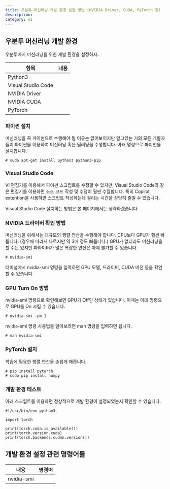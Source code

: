 ```yaml
---
title: 우분투 머신러닝 개발 환경 설정 방법 (nVIDIA Driver, CUDA, PyTorch 등)
description: 
category: AI
---
```



우분투 머신러닝 개발 환경
---


우분투에서 머신러닝을 위한 개발 환경을 설정하자. 


|항목|내용|
|---|---|
|Python3|   |
|Visual Studio Code|   |
|NVIDIA Driver|   |
|NVIDIA CUDA|   |
|PyTorch|   |

### 파이썬 설치

머신러닝을 꼭 파이썬으로 수행해야 될 이유는 없어보이지만 
알고있는 거의 모든 개발자들이 파이썬을 이용하여 머신러닝 혹은 딥러닝을 수행합니다. 
아래 명령으로 파이썬을 설치합니다. 

```
# sudo apt-get install python3 python3-pip
```

### Visual Studio Code

VI 편집기를 이용해서 파이썬 스크립트를 수정할 수 있지만, 
Visual Studio Code와 같은 편집기를 이용하면 소스 코드 작성 및 수정이 훨씬 수월합니다. 
특히 Copilot extention을 사용하면 스크립트 작성하는데 걸리는 시간을 상당히 줄일 수 있습니다. 

Visual Studio Code 설치하는 방법은 본 페이지에서는 생략하겠습니다. 

### NVIDIA 드라이버 확인 방법

머신러닝을 위해서는 대규모의 행렬 연산을 수행해야 합니다. 
CPU보다 GPU가 훨씬 빠릅니다. (경우에 따라서 다르지만 약 3배 정도 빠릅니다.)
GPU가 없더라도 머신러닝을 할 수는 있지만 파라미터가 많은 복잡한 연산은 아예 불가할 수 있습니다.  

```
# nvidia-smi
```

터미널에서 nvidia-smi 명령을 입력하면 GPU 모델, 드라이버, CUDA 버전 등을 확인할 수 있습니다. 

### GPU Turn On 방법

nvidia-smi 명령으로 확인해보면 GPU가 Off인 상태가 있습니다.
이때는 아래 명령으로 GPU를 On 시킬 수 있습니다.

```
# nvidia-smi -pm 1
```

nvidia-smi 명령 사용법을 알아보려면 man 명령을 입력하면 됩니다.

```
# man nvidia-smi
```

### PyTorch 설치
학습에 필요한 행렬 연산을 손쉽게 해줍니다. 

```
# pip install pytorch
# sudo pip install numpy
```

### 개발 환경 테스트
아래 스크립트를 이용하면 정상적으로 개발 환경이 설정되었는지 확인할 수 있습니다.

```
#!/usr/bin/env python3

import torch

print(torch.coda.is_available())
print(torch.version.cuda)
print(torch.backends.cudnn.version())
```


개발 환경 설정 관련 명령어들
---

|내용|명령어|
|---|---|
|nvidia-smi|